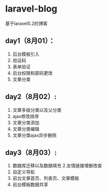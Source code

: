# laravel-blog
基于laravel5.2的博客
## day1（8月01）：

1. 后台模板引入
2. 验证码
3. 表单验证
4. 后台权限和密码更改
5. 文章分类

## day2（8月02）:
1. 文章多级分类以及父分类
2. ajax修改排序
3. 文章分类添加
4. 文章分类编辑
5. 文章分类ajax异步删除

## day3（8月03）:
1. 数据库迁移以及数据填充
2.友情链接增删改查
3. 自定义导航
4. 前台文章首页、列表页、文章模板
5. 前台模板数据共享